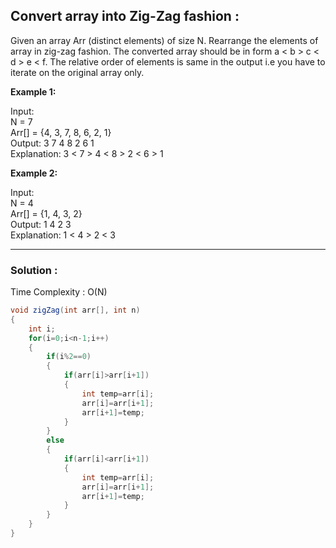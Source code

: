 <h2> Convert array into Zig-Zag fashion : </h2>
Given an array Arr (distinct elements) of size N. Rearrange the elements of array in zig-zag fashion. The converted array should be in form a < b > c < d > e < f. The relative order of elements is same in the output i.e you have to iterate on the original array only.

**Example 1:**

Input: <br/>
N = 7 <br/>
Arr[] = {4, 3, 7, 8, 6, 2, 1} <br/>
Output: 3 7 4 8 2 6 1 <br/>
Explanation: 3 < 7 > 4 < 8 > 2 < 6 > 1

**Example 2:**

Input: <br/>
N = 4 <br/>
Arr[] = {1, 4, 3, 2} <br/>
Output: 1 4 2 3 <br/>
Explanation: 1 < 4 > 2 < 3

--------------------------------------------------------------------------------------------------------------------------------------------------

<h3> Solution : </h3>

Time Complexity : O(N)

```java
void zigZag(int arr[], int n) 
{
    int i;
    for(i=0;i<n-1;i++)
    {
        if(i%2==0)
        {
            if(arr[i]>arr[i+1])
            {
                int temp=arr[i];
                arr[i]=arr[i+1];
                arr[i+1]=temp;
            }
        }
        else
        {
            if(arr[i]<arr[i+1])
            {
                int temp=arr[i];
                arr[i]=arr[i+1];
                arr[i+1]=temp;
            }
        }
    }
}
```

